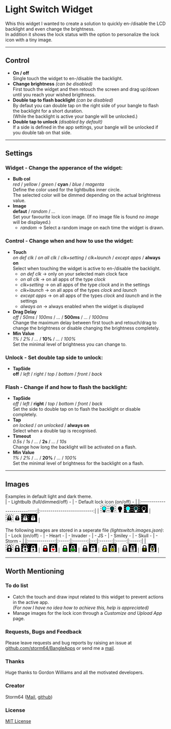 # Light Switch Widget

Whis this widget I wanted to create a solution to quickly en-/disable the LCD backlight and even change the brightness.  
In addition it shows the lock status with the option to personalize the lock icon with a tiny image.

---
## Control ##

* __On / off__  
  Single touch the widget to en-/disable the backlight.
* __Change brightness__ _(can be disabled)_  
  First touch the widget and then retouch the screen and drag up/down until you reach your wished brigthness.
* __Double tap to flash backlight__ _(can be disabled)_  
  By defaut you can double tap on the right side of your bangle to flash the backlight for a short duration.  
  (While the backlight is active your bangle will be unlocked.)
* __Double tap to unlock__ _(disabled by default)_  
  If a side is defined in the app settings, your bangle will be unlocked if you double tab on that side.

---
## Settings ##

### Widget - Change the apperance of the widget:
* __Bulb col__  
  _red_ / _yellow_ / _green_ / __cyan__ / _blue_ / _magenta_  
  Define the color used for the lightbulbs inner circle.  
  The selected color will be dimmed depending on the actual brightness value.
* __Image__  
  __defaut__ / _random_ / _..._  
  Set your favourite lock icon image. (If no image file is found _no image_ will be displayed.)
    * _random_ -> Select a random image on each time the widget is drawn.

### Control - Change when and how to use the widget:
* __Touch__  
  _on def clk_ / _on all clk_ / _clk+setting_ / _clk+launch_ / _except apps_ / __always on__  
  Select when touching the widget is active to en-/disable the backlight.
    * _on def clk_ -> only on your selected main clock face
    * _on all clk_ -> on all apps of the type _clock_
    * _clk+setting_ -> on all apps of the type _clock_ and in the settings
    * _clk+launch_ -> on all apps of the types _clock_ and _launch_
    * _except apps_ -> on all apps of the types _clock_ and _launch_ and in the settings
    * _always on_ -> always enabled when the widget is displayed
* __Drag Delay__  
  _off_ / _50ms_ / _100ms_ / _..._ / __500ms__ / _..._ / _1000ms_  
  Change the maximum delay between first touch and retouch/drag to change the brightness or disable changing the brightness completely.
* __Min Value__  
  _1%_ / _2%_ / _..._ / __10%__ / _..._ / _100%_  
  Set the minimal level of brightness you can change to.

### Unlock - Set double tap side to unlock:
* __TapSide__  
  __off__ / _left_ / _right_ / _top_ / _bottom_ / _front_ / _back_

### Flash - Change if and how to flash the backlight:
* __TapSide__  
  _off_ / _left_ / __right__ / _top_ / _bottom_ / _front_ / _back_  
  Set the side to double tap on to flash the backlight or disable completely.
* __Tap__  
  _on locked_ / _on unlocked_ / __always on__  
  Select when a double tap is recognised.
* __Timeout__  
  _0.5s_ / _1s_ / _..._ / __2s__ / _..._ / _10s_  
  Change how long the backlight will be activated on a flash.
* __Min Value__  
  _1%_ / _2%_ / _..._ / __20%__ / _..._ / _100%_  
  Set the minimal level of brightness for the backlight on a flash.

---
## Images ##

Examples in default light and dark theme.  
| - Lightbulb (full/dimmed/off) - | - Default lock icon (on/off) - |
|:---------------------------:|:--------------------------:|
| ![](images/lightbulb.png)   | ![](images/default.png)    |

The following images are stored in a seperate file _(lightswitch.images.json)_:  
| - Lock (on/off) - | - Heart - | - Invader - | - JS - | - Smiley - | - Skull - | - Storm - | 
|:-------------:|:-----:|:-------:|:--:|:------:|:-----:|:-----:|
| ![](images/image_lock.png) | ![](images/image_heart.png) | ![](images/image_invader.png) | ![](images/image_js.png) | ![](images/image_smiley.png) | ![](images/image_skull.png) | ![](images/image_storm.png) |

---
## Worth Mentioning ##

### To do list
* Catch the touch and draw input related to this widget to prevent actions in the active app.  
  _(For now I have no idea how to achieve this, help is appreciated)_
* Manage images for the lock icon through a _Customize and Upload App_ page.

### Requests, Bugs and Feedback
Please leave requests and bug reports by raising an issue at [github.com/storm64/BangleApps](https://github.com/storm64/BangleApps) or send me a [mail](mailto:banglejs@storm64.de).

### Thanks
Huge thanks to Gordon Williams and all the motivated developers.

### Creator
Storm64 ([Mail](mailto:banglejs@storm64.de), [github](https://github.com/storm64))

### License
[MIT License](LICENSE)
